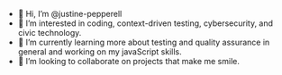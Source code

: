 - 👋 Hi, I’m @justine-pepperell
- 👀 I’m interested in coding, context-driven testing, cybersecurity, and civic technology. 
- 🌱 I’m currently learning more about testing and quality assurance in general and working on my javaScript skills. 
- 💞️ I’m looking to collaborate on projects that make me smile. 


<!---
justine-pepperell/justine-pepperell is a ✨ special ✨ repository because its `README.md` (this file) appears on your GitHub profile.
You can click the Preview link to take a look at your changes.
--->
